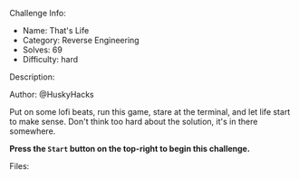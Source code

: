 
Challenge Info:
 - Name: That's Life
 - Category: Reverse Engineering    
 - Solves: 69
 - Difficulty: hard


 Description:

 Author: @HuskyHacks  
  
Put on some lofi beats, run this game, stare at the terminal, and let life start to make sense. Don't think too hard about the solution, it's in there somewhere.
  
  
 **Press the `Start` button on the top\-right to begin this challenge.**


 Files: 
